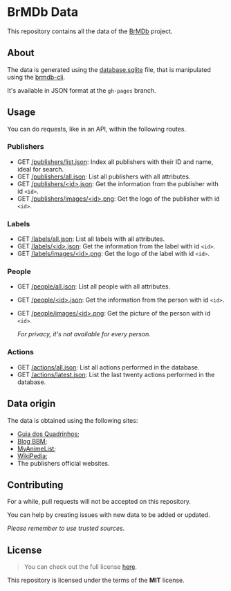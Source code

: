 # BrMDb Data

This repository contains all the data of the [BrMDb] project.

[BrMDb]: https://github.com/BrMDb

## About

The data is generated using the [database.sqlite](database.sqlite) file, that is manipulated using the [brmdb-cli].

It's available in JSON format at the `gh-pages` branch.

[brmdb-cli]: https://github.com/BrMDb/brmdb-cli

## Usage

You can do requests, like in an API, within the following routes.

### Publishers

- GET [/publishers/list.json](https://brmdb.github.io/brmdb-data/publishers/list.json): Index all publishers with their ID and name, ideal for search.
- GET [/publishers/all.json](https://brmdb.github.io/brmdb-data/publishers/all.json): List all publishers with all attributes.
- GET [/publishers/&lt;id&gt;.json](https://brmdb.github.io/brmdb-data/publishers/c3b11ae5-0e74-4354-a92b-d0dd3d211ca5.json): Get the information from the publisher with id `<id>`.
- GET [/publishers/images/&lt;id&gt;.png](https://brmdb.github.io/brmdb-data/publishers/images/c3b11ae5-0e74-4354-a92b-d0dd3d211ca5.png): Get the logo of the publisher with id `<id>`.

### Labels

- GET [/labels/all.json](https://brmdb.github.io/brmdb-data/labels/all.json): List all labels with all attributes.
- GET [/labels/&lt;id&gt;.json](https://brmdb.github.io/brmdb-data/labels/b041096a-cc16-4d44-b43e-d3fbafa94a42.json): Get the information from the label with id `<id>`.
- GET [/labels/images/&lt;id&gt;.png](https://brmdb.github.io/brmdb-data/labels/images/b041096a-cc16-4d44-b43e-d3fbafa94a42.png): Get the logo of the label with id `<id>`.

### People

- GET [/people/all.json](https://brmdb.github.io/brmdb-data/labels/all.json): List all people with all attributes.
- GET [/people/&lt;id&gt;.json](https://brmdb.github.io/brmdb-data/labels/6978ec19-337a-485d-8339-b3eaa7b8daf4.json): Get the information from the person with id `<id>`.
- GET [/people/images/&lt;id&gt;.png](#): Get the picture of the person with id `<id>`.

  *For privacy, it's not available for every person*.

### Actions

- GET [/actions/all.json](https://brmdb.github.io/brmdb-data/actions/all.json): List all actions performed in the database.
- GET [/actions/latest.json](https://brmdb.github.io/brmdb-data/actions/latest.json): List the last twenty actions performed in the database.

## Data origin

The data is obtained using the following sites:

- [Guia dos Quadrinhos](http://guiadosquadrinhos.com/);
- [Blog BBM](https://blogbbm.com/);
- [MyAnimeList](https://myanimelist.net/);
- [WikiPedia](https://www.wikipedia.org/);
- The publishers official websites.

## Contributing

For a while, pull requests will not be accepted on this repository.

You can help by creating issues with new data to be added or updated.

*Please remember to use trusted sources*.

## License

> You can check out the full license [here](LICENSE).

This repository is licensed under the terms of the **MIT** license.
